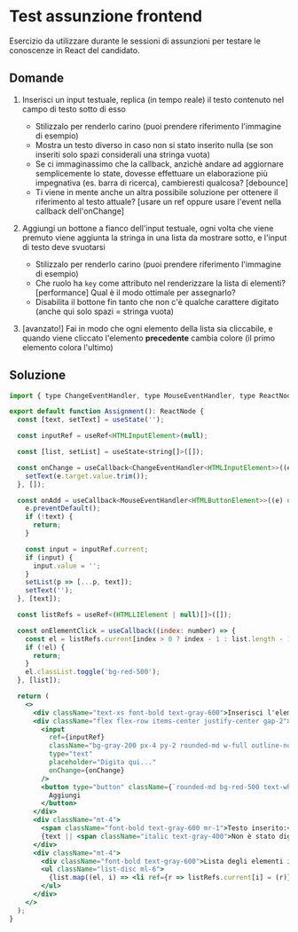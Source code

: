 # Test assunzione frontend

Esercizio da utilizzare durante le sessioni di assunzioni per testare le conoscenze in React del candidato.

## Domande

1. Inserisci un input testuale, replica (in tempo reale) il testo contenuto nel campo di testo sotto di esso
	- Stilizzalo per renderlo carino (puoi prendere riferimento l'immagine di esempio)
	- Mostra un testo diverso in caso non si stato inserito nulla (se son inseriti solo spazi considerali una stringa vuota)
	- Se ci immaginassimo che la callback, anzichè andare ad aggiornare semplicemente lo state, dovesse effettuare un elaborazione più impegnativa (es. barra di ricerca), cambieresti qualcosa? \[debounce]
	- Ti viene in mente anche un altra possibile soluzione per ottenere il riferimento al testo attuale? [usare un ref oppure usare l'event nella callback dell'onChange]

2. Aggiungi un bottone a fianco dell'input testuale, ogni volta che viene premuto viene aggiunta la stringa in una lista da mostrare sotto, e l'input di testo deve svuotarsi
	- Stilizzalo per renderlo carino (puoi prendere riferimento l'immagine di esempio)
	- Che ruolo ha `key` come attributo nel renderizzare la lista di elementi? \[performance] Qual è il modo ottimale per assegnarlo? 
	- Disabilita il bottone fin tanto che non c'è qualche carattere digitato (anche qui solo spazi = stringa vuota)

3. \[avanzato!] Fai in modo che ogni elemento della lista sia cliccabile, e quando viene cliccato l'elemento **precedente** cambia colore (il primo elemento colora l'ultimo)

## Soluzione

```jsx
import { type ChangeEventHandler, type MouseEventHandler, type ReactNode, useCallback, useRef, useState } from 'react';

export default function Assignment(): ReactNode {
  const [text, setText] = useState('');

  const inputRef = useRef<HTMLInputElement>(null);

  const [list, setList] = useState<string[]>([]);

  const onChange = useCallback<ChangeEventHandler<HTMLInputElement>>((e) => {
    setText(e.target.value.trim());
  }, []);

  const onAdd = useCallback<MouseEventHandler<HTMLButtonElement>>((e) => {
    e.preventDefault();
    if (!text) {
      return;
    }

    const input = inputRef.current;
    if (input) {
      input.value = '';
    }
    setList(p => [...p, text]);
    setText('');
  }, [text]);

  const listRefs = useRef<(HTMLLIElement | null)[]>([]);

  const onElementClick = useCallback((index: number) => {
    const el = listRefs.current[index > 0 ? index - 1 : list.length - 1];
    if (!el) {
      return;
    }
    el.classList.toggle('bg-red-500');
  }, [list]);

  return (
    <>
      <div className="text-xs font-bold text-gray-600">Inserisci l'elemento da aggiungere</div>
      <div className="flex flex-row items-center justify-center gap-2">
        <input
          ref={inputRef}
          className="bg-gray-200 px-4 py-2 rounded-md w-full outline-none"
          type="text"
          placeholder="Digita qui..."
          onChange={onChange}
        />
        <button type="button" className={`rounded-md bg-red-500 text-white px-4 py-2 ${!text ? 'opacity-40 hover:cursor-default' : ''}`} onClick={onAdd}>
          Aggiungi
        </button>
      </div>
      <div className="mt-4">
        <span className="font-bold text-gray-600 mr-1">Testo inserito:</span>
        {text || <span className="italic text-gray-400">Non è stato digitato nessun testo.</span>}
      </div>
      <div className="mt-4">
        <div className="font-bold text-gray-600">Lista degli elementi inseriti:</div>
        <ul className="list-disc ml-6">
          {list.map((el, i) => <li ref={r => listRefs.current[i] = (r)} onClick={() => onElementClick(i)} key={el}>{el}</li>)}
        </ul>
      </div>
    </>
  );
}

```
